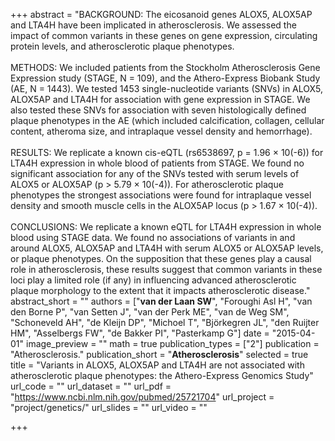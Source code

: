 +++
abstract = "BACKGROUND: The eicosanoid genes ALOX5, ALOX5AP and LTA4H have been implicated in atherosclerosis. We assessed the impact of common variants in these genes on gene expression, circulating protein levels, and atherosclerotic plaque phenotypes.</br></br>METHODS: We included patients from the Stockholm Atherosclerosis Gene Expression study (STAGE, N = 109), and the Athero-Express Biobank Study (AE, N = 1443). We tested 1453 single-nucleotide variants (SNVs) in ALOX5, ALOX5AP and LTA4H for association with gene expression in STAGE. We also tested these SNVs for association with seven histologically defined plaque phenotypes in the AE (which included calcification, collagen, cellular content, atheroma size, and intraplaque vessel density and hemorrhage).</br></br>RESULTS: We replicate a known cis-eQTL (rs6538697, p = 1.96 × 10(-6)) for LTA4H expression in whole blood of patients from STAGE. We found no significant association for any of the SNVs tested with serum levels of ALOX5 or ALOX5AP (p > 5.79 × 10(-4)). For atherosclerotic plaque phenotypes the strongest associations were found for intraplaque vessel density and smooth muscle cells in the ALOX5AP locus (p > 1.67 × 10(-4)).</br></br>CONCLUSIONS: We replicate a known eQTL for LTA4H expression in whole blood using STAGE data. We found no associations of variants in and around ALOX5, ALOX5AP and LTA4H with serum ALOX5 or ALOX5AP levels, or plaque phenotypes. On the supposition that these genes play a causal role in atherosclerosis, these results suggest that common variants in these loci play a limited role (if any) in influencing advanced atherosclerotic plaque morphology to the extent that it impacts atherosclerotic disease."
abstract_short = ""
authors = ["**van der Laan SW**", "Foroughi Asl H", "van den Borne P", "van Setten J", "van der Perk ME", "van de Weg SM", "Schoneveld AH", "de Kleijn DP", "Michoel T", "Björkegren JL", "den Ruijter HM", "Asselbergs FW", "de Bakker PI", "Pasterkamp G"]
date = "2015-04-01"
image_preview = ""
math = true
publication_types = ["2"]
publication = "Atherosclerosis."
publication_short = "**Atherosclerosis**"
selected = true
title = "Variants in ALOX5, ALOX5AP and LTA4H are not associated with atherosclerotic plaque phenotypes: the Athero-Express Genomics Study"
url_code = ""
url_dataset = ""
url_pdf = "https://www.ncbi.nlm.nih.gov/pubmed/25721704"
url_project = "project/genetics/"
url_slides = ""
url_video = ""

+++

